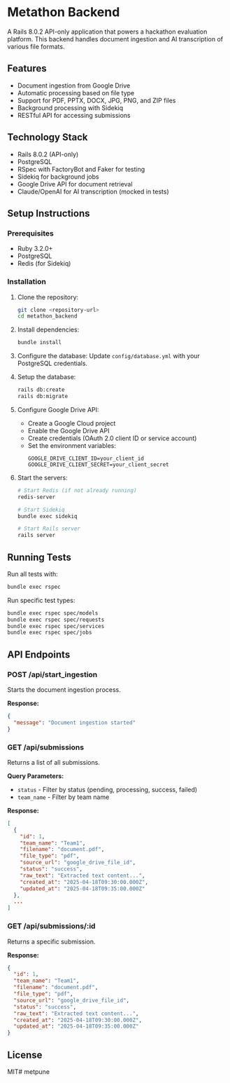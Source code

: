 # Metathon Backend

A Rails 8.0.2 API-only application that powers a hackathon evaluation platform. This backend handles document ingestion and AI transcription of various file formats.

## Features

- Document ingestion from Google Drive
- Automatic processing based on file type
- Support for PDF, PPTX, DOCX, JPG, PNG, and ZIP files
- Background processing with Sidekiq
- RESTful API for accessing submissions

## Technology Stack

- Rails 8.0.2 (API-only)
- PostgreSQL
- RSpec with FactoryBot and Faker for testing
- Sidekiq for background jobs
- Google Drive API for document retrieval
- Claude/OpenAI for AI transcription (mocked in tests)

## Setup Instructions

### Prerequisites

- Ruby 3.2.0+
- PostgreSQL
- Redis (for Sidekiq)

### Installation

1. Clone the repository:
   ```bash
   git clone <repository-url>
   cd metathon_backend
   ```

2. Install dependencies:
   ```bash
   bundle install
   ```

3. Configure the database:
   Update `config/database.yml` with your PostgreSQL credentials.

4. Setup the database:
   ```bash
   rails db:create
   rails db:migrate
   ```

5. Configure Google Drive API:
   - Create a Google Cloud project
   - Enable the Google Drive API
   - Create credentials (OAuth 2.0 client ID or service account)
   - Set the environment variables:
     ```
     GOOGLE_DRIVE_CLIENT_ID=your_client_id
     GOOGLE_DRIVE_CLIENT_SECRET=your_client_secret
     ```

6. Start the servers:
   ```bash
   # Start Redis (if not already running)
   redis-server

   # Start Sidekiq
   bundle exec sidekiq

   # Start Rails server
   rails server
   ```

## Running Tests

Run all tests with:
```bash
bundle exec rspec
```

Run specific test types:
```bash
bundle exec rspec spec/models
bundle exec rspec spec/requests
bundle exec rspec spec/services
bundle exec rspec spec/jobs
```

## API Endpoints

### POST /api/start_ingestion
Starts the document ingestion process.

**Response:**
```json
{
  "message": "Document ingestion started"
}
```

### GET /api/submissions
Returns a list of all submissions.

**Query Parameters:**
- `status` - Filter by status (pending, processing, success, failed)
- `team_name` - Filter by team name

**Response:**
```json
[
  {
    "id": 1,
    "team_name": "Team1",
    "filename": "document.pdf",
    "file_type": "pdf",
    "source_url": "google_drive_file_id",
    "status": "success",
    "raw_text": "Extracted text content...",
    "created_at": "2025-04-18T09:30:00.000Z",
    "updated_at": "2025-04-18T09:35:00.000Z"
  },
  ...
]
```

### GET /api/submissions/:id
Returns a specific submission.

**Response:**
```json
{
  "id": 1,
  "team_name": "Team1",
  "filename": "document.pdf",
  "file_type": "pdf",
  "source_url": "google_drive_file_id",
  "status": "success",
  "raw_text": "Extracted text content...",
  "created_at": "2025-04-18T09:30:00.000Z",
  "updated_at": "2025-04-18T09:35:00.000Z"
}
```

## License

MIT# metpune
